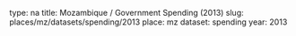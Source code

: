 type: na
title: Mozambique / Government Spending (2013)
slug: places/mz/datasets/spending/2013
place: mz
dataset: spending
year: 2013
